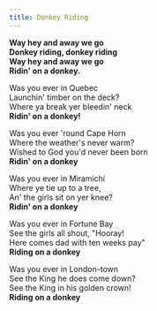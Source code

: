 ```yaml
---  
title: Donkey Riding  
---  
```

  
**Way hey and away we go**  
**Donkey riding, donkey riding**  
**Way hey and away we go**  
**Ridin' on a donkey.**  

Was you ever in Quebec  
Launchin' timber on the deck?  
Where ya break yer bleedin' neck  
**Ridin' on a donkey!**  

Was you ever 'round Cape Horn  
Where the weather's never warm?  
Wished to God you'd never been born  
**Ridin' on a donkey**  

Was you ever in Miramichi  
Where ye tie up to a tree,  
An' the girls sit on yer knee?  
**Ridin' on a donkey**  

Was you ever in Fortune Bay  
See the girls all shout, "Hooray!  
Here comes dad with ten weeks pay"\
**Riding on a donkey**

Was you ever in London-town  
See the King he does come down?  
See the King in his golden crown!\
**Riding on a donkey**